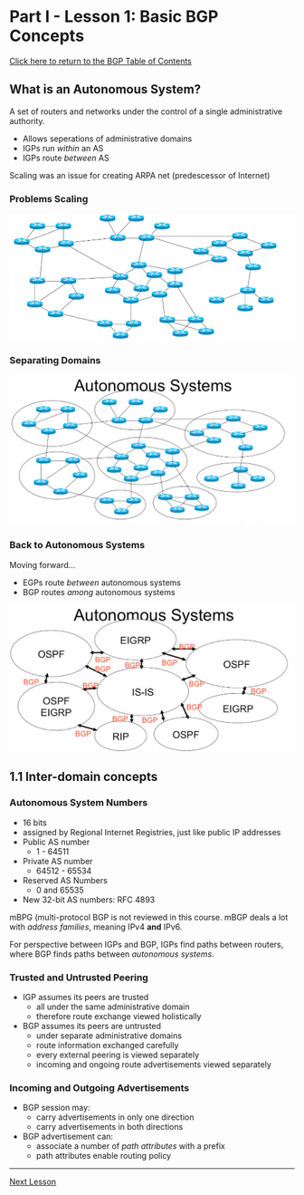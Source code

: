 # Part I - Lesson 1: Basic BGP Concepts

[Click here to return to the BGP Table of Contents](../README.md)

## What is an Autonomous System?

A set of routers and networks under the control of a single administrative authority.

* Allows seperations of administrative domains
* IGPs run _within_ an AS
* IGPs route _between_ AS

Scaling was an issue for creating ARPA net (predescessor of Internet)

### Problems Scaling

![Problems Scaling](../../../img/BGP-AS1.PNG)

### Separating Domains

![Domains Separated by Control](../../../img/BGP-AS2.PNG)

### Back to Autonomous Systems

Moving forward...
    
* EGPs route _between_ autonomous systems
* BGP routes _among_ autonomous systems

![Domains Exchaning Routes](../../../img/BGP-AS3.PNG)

## 1.1 Inter-domain concepts

### Autonomous System Numbers

* 16 bits
*  assigned by Regional Internet Registries, just like public IP addresses
* Public AS number
    + 1 - 64511
* Private AS number
    + 64512 - 65534
* Reserved AS Numbers
    + 0 and 65535
* New 32-bit AS numbers: RFC 4893

mBPG (multi-protocol BGP is not reviewed in this course. mBGP deals a lot with _address families_, meaning IPv4 __and__ IPv6.

For perspective between IGPs and BGP, IGPs find paths between routers, where BGP finds paths between _autonomous systems_.

### Trusted and Untrusted Peering

* IGP assumes its peers are trusted
    + all under the same administrative domain
    + therefore route exchange viewed holistically
* BGP assumes its peers are untrusted
    + under separate administrative domains
    + route information exchanged carefully
    + every external peering is viewed separately
    + incoming and ongoing route advertisements viewed separately

### Incoming and Outgoing Advertisements

* BGP session may:
    + carry advertisements in only one direction
    + carry advertisements in both directions
* BGP advertisement can:
    + associate a number of _path attributes_ with a prefix
    + path attributes enable routing policy

---

[Next Lesson](./1.2.md)